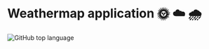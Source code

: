 # Weathermap application 🌞 ☁️ 🌧️
![GitHub top language](https://img.shields.io/github/languages/top/ybeliaev/weathermap-app)

